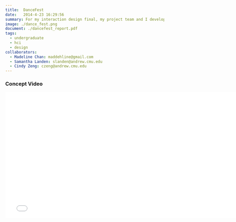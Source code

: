 ```yaml
---
title:  DanceFest
date:   2014-4-23 16:29:56
summary: For my interaction design final, my project team and I developed a ubiquitous computing system that improves EDM concerts. The system, dubbed DanceFest, captures dance moves of individuals at concerts and exhibits them to the crowd. 
image: ./dance_fest.png
document: ./dancefest_report.pdf
tags:
  - undergraduate
  - hci
  - design
collaborators:
  - Madeline Chan: maddehline@gmail.com
  - Samantha Landen: slanden@andrew.cmu.edu
  - Cindy Zeng: czeng@andrew.cmu.edu
---
```


<a name="video"></a>
<h3 data-magellan-destination="video">Concept Video</h3>

<iframe width="760" height="400" src="//www.youtube.com/embed/bhv2wQB0Eoc" frameborder="0" allowfullscreen style="display: block; margin-left: auto; margin-right: auto;"></iframe>
<br/>
<br/>